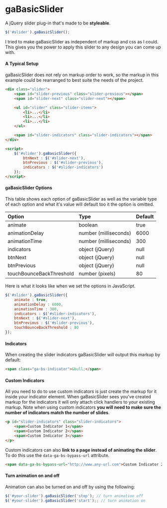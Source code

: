# gaBasicSlider

A jQuery slider plug-in that's made to be **styleable**.

```javascript
$('#slider').gaBasicSlider();
```

I tried to make gaBasicSlider as independent of markup and css as I could. This gives you the power to apply this slider to any design you can come up with.

#### A Typical Setup

gaBasicSlider does not rely on markup order to work, so the markup in this example could be rearranged to best suite the needs of the project. 

```html
<div class="slider">
    <span id="slider-previous" class="slider-previous"></span>
    <span id="slider-next" class="slider-next"></span>

    <ul id="slider" class="slider-items">
        <li>...</li>
        <li>...</li>
        <li>...</li>
    </ul>

    <span id="slider-indicators" class="slider-indicators"></span>
</div>

<script>
    $('#slider').gaBasicSlider({
        btnNext : $('#slider-next'),
        btnPrevious : $('#slider-previous'),
        indicators : $('#slider-indicators')
    });
</script>
```

#### gaBasicSlider Options

This table shows each option of gaBasicSlider as well as the variable type of each option and what it's value will default too it the option is omitted.

| Option                   | Type                  | Default       |
| :----------------------- |:--------------------- | :------------ |
| animate                  | boolean               | true          |
| animationDelay           | number (milliseconds) | 6000          |
| animationTime            | number (milliseconds) | 300           |
| indicators               | object (jQuery)       | null          |
| btnNext                  | object (jQuery)       | null          |
| btnPrevious              | object (jQuery)       | null          |
| touchBounceBackThreshold | number (pixels)       | 80            |

Here is what it looks like when we set the options in JavaScript.

```javascript
$('#slider').gaBasicSlider({
    animate : true,
    animationDelay : 6000,
    animationTime : 300,
    indicators : $('#slider-indicators'),
    btnNext : $('#slider-next'),
    btnPrevious : $('#slider-previous'),
    touchBounceBackThreshold : 80
});
```
#### Indicators

When creating the slider indicators gaBasicSlider will output this markup by default:

```html
<span class="ga-bs-indicator">&bull;</span>
```

#### Custom Indicators

All you need to do to use custom indicators is just create the markup for it inside your indicator element. When gaBasicSlider sees you've created markup for the indicators it will only attach click handlers to your existing markup. Note when using custom indicators **you will need to make sure the number of indicators match the number of slides**.

```html
<p id="slider-indicators" class="slider-indicators">
    <span>Custom Indicator 1</span>
    <span>Custom Indicator 2</span>
    <span>Custom Indicator 3</span>
</p>
```

Custom indicators can also **link to a page instead of animating the slider**. To do this use the `data-ga-bs-bypass-url` attribute.

```html
<span data-ga-bs-bypass-url="http://www.any-url.com">Custom Indicator 2</span>
```

#### Turn animation on and off

Animation can also be turned on and off by using the following:

```javascript
$('#your-slider').gaBasicSlider('stop'); // turn animation off
$('#your-slider').gaBasicSlider('start');; // turn animation on
```
